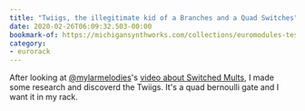 ```yaml
---
title: "Twiigs, the illegitimate kid of a Branches and a Quad Switches"
date: 2020-02-26T06:09:32.503-00:00
bookmark-of: https://michigansynthworks.com/collections/euromodules-test/products/twiigs-quad-bernoulli-gate
category:
- eurorack
---
```

After looking at [@mylarmelodies](https://twitter.com/mylarmelodies)'s [video about Switched Mults](https://www.patreon.com/posts/patreon-34337427), I made some research and discoverd the Twiigs. It's a quad bernoulli gate and I want it in my rack.
